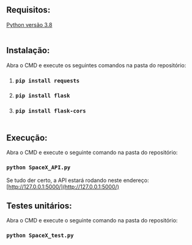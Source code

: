 ## Requisitos:

[Python versão 3.8](https://www.python.org/downloads/release/python-380/) <br /><br />


## Instalação:

Abra o CMD e execute os seguintes comandos na pasta do repositório:
1) ### `pip install requests`
2) ### `pip install flask`
3) ### `pip install flask-cors` <br /><br />


## Execução:

Abra o CMD e execute o seguinte comando na pasta do repositório:
### `python SpaceX_API.py` <br />

Se tudo der certo, a API estará rodando neste endereço:
[http://127.0.0.1:5000/](http://127.0.0.1:5000/)

## Testes unitários:

Abra o CMD e execute o seguinte comando na pasta do repositório:
### `python SpaceX_test.py` <br />
